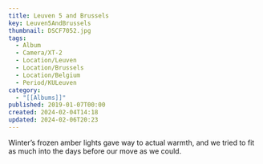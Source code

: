 ```yaml
---
title: Leuven 5 and Brussels
key: Leuven5AndBrussels
thumbnail: DSCF7052.jpg
tags:
  - Album
  - Camera/XT-2
  - Location/Leuven
  - Location/Brussels
  - Location/Belgium
  - Period/KULeuven
category:
  - "[[Albums]]"
published: 2019-01-07T00:00
created: 2024-02-04T14:18
updated: 2024-02-06T20:23
---
```

Winter’s frozen amber lights gave way to actual warmth, and we tried to fit as much into the days before our move as we could.
